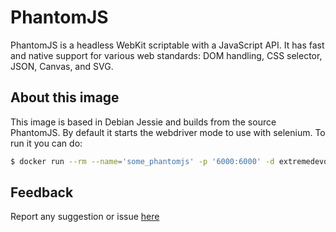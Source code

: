 # PhantomJS

PhantomJS is a headless WebKit scriptable with a JavaScript API. It has fast and native support for various web standards: DOM handling, CSS selector, JSON, Canvas, and SVG.

## About this image

This image is based in Debian Jessie and builds from the source PhantomJS. By default it starts the webdriver mode to use with selenium. To run it you can do:

```bash
$ docker run --rm --name='some_phantomjs' -p '6000:6000' -d extremedevops/phantomjs:latest
```

## Feedback

Report any suggestion or issue [here](https://github.com/extremedevops/docker_phantomjs/issues)
